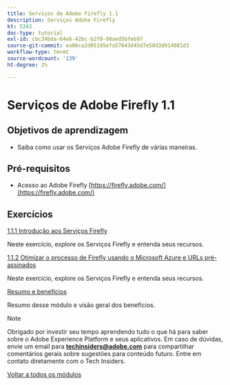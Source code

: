 ```yaml
---
title: Serviços de Adobe Firefly 1.1
description: Serviços Adobe Firefly
kt: 5342
doc-type: tutorial
exl-id: cbc34bda-64e6-42bc-b2f0-90aed5bfeb97
source-git-commit: ea06ca2d05195efa57643d45d7e50d3d914081d3
workflow-type: tm+mt
source-wordcount: '139'
ht-degree: 2%

---
```


# Serviços de Adobe Firefly 1.1

## Objetivos de aprendizagem

- Saiba como usar os Serviços Adobe Firefly de várias maneiras.

## Pré-requisitos

- Acesso ao Adobe Firefly [https://firefly.adobe.com/](https://firefly.adobe.com/)

## Exercícios

[1.1.1 Introdução aos Serviços Firefly](./ex1.md)

Neste exercício, explore os Serviços Firefly e entenda seus recursos.

[1.1.2 Otimizar o processo de Firefly usando o Microsoft Azure e URLs pré-assinados](./ex2.md)

Neste exercício, explore os Serviços Firefly e entenda seus recursos.

[Resumo e benefícios](./summary.md)

Resumo desse módulo e visão geral dos benefícios.

>[!NOTE]
>
>Obrigado por investir seu tempo aprendendo tudo o que há para saber sobre o Adobe Experience Platform e seus aplicativos. Em caso de dúvidas, envie um email para **techinsiders@adobe.com** para compartilhar comentários gerais sobre sugestões para conteúdo futuro. Entre em contato diretamente com o Tech Insiders.

[Voltar a todos os módulos](../../../overview.md)
